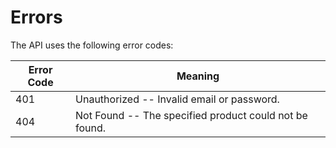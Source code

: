 # Errors


The  API uses the following error codes:


Error Code | Meaning
---------- | -------
401 | Unauthorized -- Invalid email or password.
404 | Not Found -- The specified product could not be found.

